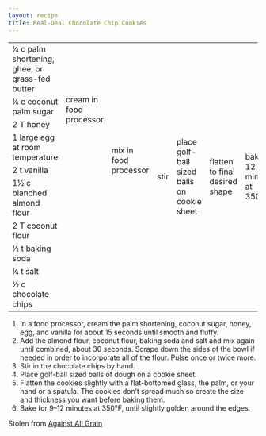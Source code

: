 ```yaml
---
layout: recipe
title: Real-Deal Chocolate Chip Cookies
---
```

<table>
<tr>
  <td>&frac14; c palm shortening, ghee, or grass-fed butter</td>
  <td rowspan="5">cream in food processor</td>
  <td rowspan="9">mix in food processor</td>
  <td rowspan="10">stir</td>
  <td rowspan="10">place golf-ball sized balls on cookie sheet</td>
  <td rowspan="10">flatten to final desired shape</td>
  <td rowspan="10">bake 9&ndash;12 minutes at 350&deg;F</td>
</tr>
<tr>
  <td>&frac14; c coconut palm sugar</td>
</tr>
<tr>
  <td>2 T honey</td>
</tr>
<tr>
  <td>1 large egg at room temperature</td>
</tr>
<tr>
  <td>2 t vanilla</td>
</tr>
<tr>
  <td>1&frac12; c blanched almond flour</td>
  <td rowspan="4" class="righthide">&nbsp;</td>
</tr>
<tr>
  <td>2 T coconut flour</td>
</tr>
<tr>
  <td>&frac12; t baking soda</td>
</tr>
<tr>
  <td>&frac14; t salt</td>
</tr>
<tr>
  <td>&frac12; c chocolate chips</td>
  <td colspan="2" class="righthide">&nbsp;</td>
</tr>
</table>

1. In a food processor, cream the palm shortening, coconut sugar, honey, egg, and vanilla for about 15 seconds until smooth and fluffy.
2.  Add the almond flour, coconut flour, baking soda and salt and mix again until combined, about 30 seconds. Scrape down the sides of the bowl if needed in order to incorporate all of the flour. Pulse once or twice more.
3. Stir in the chocolate chips by hand.
4. Place golf-ball sized balls of dough on a cookie sheet.
5. Flatten the cookies slightly with a flat-bottomed glass, the palm, or your hand or a spatula. The cookies don’t spread much so create the size and thickness you want before baking them.
6. Bake for 9&ndash;12 minutes at 350&deg;F, until slightly golden around the edges.

<p class="confession">Stolen from <a href="https://againstallgrain.com/2012/08/29/real-deal-chocolate-chip-cookies/">Against All Grain</a></p>
